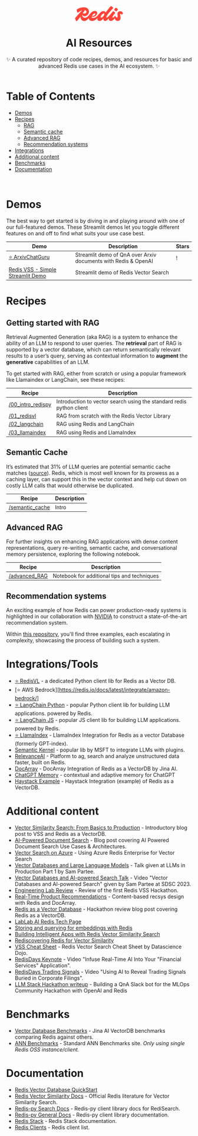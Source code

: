 <div align="center">
<div><img src="assets/redis-logo.svg" style="width: 130px"> </div>
<h1>AI Resources</h1>
<div>
    ✨ A curated repository of code recipes, demos, and resources for basic and advanced Redis use cases in the AI ecosystem. ✨
</div>
<br>
</div>

# Table of Contents
- [Demos](#Demos)
- [Recipes](#Recipes)
    - [RAG](#getting-started-with-rag)
    - [Semantic cache](#semantic-cache)
    - [Advanced RAG](#advanced-rag)
    - [Recommendation systems](#recommendation-systems)
- [Integrations](#integrations)
- [Additional content](#additional-content)
- [Benchmarks](#benchmarks)
- [Documentation](#documentation)

<br>

# Demos
The best way to get started is by diving in and playing around with one of our full-featured demos. These Streamlit demos let you toggle different features on and off to find what suits your use case best.

| Demo | Description | Stars |
| --- | --- | --- |
| [⭐ ArxivChatGuru](https://github.com/redis-developer/ArxivChatGuru) | Streamlit demo of QnA over Arxiv documents with Redis & OpenAI | !
| [Redis VSS - Simple Streamlit Demo](https://github.com/antonum/Redis-VSS-Streamlit) | Streamlit demo of Redis Vector Search |

# Recipes

## Getting started with RAG

Retrieval Augmented Generation (aka RAG) is a system to enhance the ability of an LLM to respond to user queries. The **retrieval** part of RAG is supported by a vector database, which can return semantically relevant results to a user’s query, serving as contextual information to **augment** the **generative** capabilities of an LLM.

To get started with RAG, either from scratch or using a popular framework like Llamaindex or LangChain, see these recipes:

| Recipe | Description |
| --- | --- |
| [/00_intro_redispy](python-recipes/RAG/00_intro_redispy.ipynb) | Introduction to vector search using the standard redis python client |
| [/01_redisvl](python-recipes/RAG/01_redisvl.ipynb) | RAG from scratch with the Redis Vector Library |
| [/02_langchain](python-recipes/RAG/02_langchain.ipynb) | RAG using Redis and LangChain |
| [/03_llamaindex](python-recipes/RAG/03_llamaindex.ipynb) | RAG using Redis and LlamaIndex |


## Semantic Cache
It’s estimated that 31% of LLM queries are potential semantic cache matches ([source](https://arxiv.org/pdf/2403.02694)). Redis, which is most well known for its prowess as a caching layer, can support this in the vector context and help cut down on costly LLM calls that would otherwise be duplicated.

| Recipe | Description |
| --- | --- |
| [/semantic_cache](python-recipes/advanced_capabilities/semantic_cache.ipynb) | Intro |

## Advanced RAG
For further insights on enhancing RAG applications with dense content representations, query re-writing, semantic cache, and conversational memory persistence, exploring the following notebook.

| Recipe | Description |
| --- | --- |
[/advanced_RAG](python-recipes/RAG/04_advanced_redisvl.ipynb) | Notebook for additional tips and techniques |

## Recommendation systems

An exciting example of how Redis can power production-ready systems is highlighted in our collaboration with [NVIDIA](https://developer.nvidia.com/blog/offline-to-online-feature-storage-for-real-time-recommendation-systems-with-nvidia-merlin/) to construct a state-of-the-art recommendation system.

Within [this repository](https://github.com/redis-developer/redis-nvidia-recsys), you'll find three examples, each escalating in complexity, showcasing the process of building such a system.


# Integrations/Tools
- [⭐ RedisVL](https://github.com/redis/redis-vl-python) - a dedicated Python client lib for Redis as a Vector DB.
- [⭐ AWS Bedrock][https://redis.io/docs/latest/integrate/amazon-bedrock/]
- [⭐ LangChain Python](https://github.com/langchain-ai/langchain) - popular Python client lib for building LLM applications.
powered by Redis.
- [⭐ LangChain JS](https://github.com/langchain-ai/langchainjs) - popular JS client lib for building LLM applications.
powered by Redis.
- [⭐ LlamaIndex](https://gpt-index.readthedocs.io/en/latest/examples/vector_stores/RedisIndexDemo.html) - LlamaIndex Integration for Redis as a vector Database (formerly GPT-index).
- [Semantic Kernel](https://github.com/microsoft/semantic-kernel/tree/main) - popular lib by MSFT to integrate LLMs with plugins.
- [RelevanceAI](https://relevance.ai/) - Platform to ag, search and analyze unstructured data faster, built on Redis.
- [DocArray](https://docarray.jina.ai/advanced/document-store/redis/) - DocArray Integration of Redis as a VectorDB by Jina AI.
- [ChatGPT Memory](https://github.com/continuum-llms/chatgpt-memory) - contextual and adaptive memory for ChatGPT
- [Haystack Example](https://github.com/artefactory/redis-player-one/blob/main/askyves/redis_document_store.py) - Haystack Integration (example) of Redis as a VectorDB.


# Additional content
- [Vector Similarity Search: From Basics to Production](https://mlops.community/vector-similarity-search-from-basics-to-production/) - Introductory blog post to VSS and Redis as a VectorDB.
- [AI-Powered Document Search](https://datasciencedojo.com/blog/ai-powered-document-search/) - Blog post covering AI Powered Document Search Use Cases & Architectures.
- [Vector Search on Azure](https://techcommunity.microsoft.com/t5/azure-developer-community-blog/vector-similarity-search-with-azure-cache-for-redis-enterprise/ba-p/3822059) - Using Azure Redis Enterprise for Vector Search
- [Vector Databases and Large Language Models](https://youtu.be/GJDN8u3Y-T4) - Talk given at LLMs in Production Part 1 by Sam Partee.
- [Vector Databases and AI-powered Search Talk](https://www.youtube.com/watch?v=g2bNHLeKlAg) - Video "Vector Databases and AI-powered Search" given by Sam Partee at SDSC 2023.
- [Engineering Lab Review](https://mlops.community/redis-vector-search-engineering-lab-review/) - Review of the first Redis VSS Hackathon.
- [Real-Time Product Recommendations](https://jina.ai/news/real-time-product-recommendation-using-redis-and-docarray/) - Content-based recsys design with Redis and DocArray.
- [Redis as a Vector Database](https://vishnudeva.medium.com/redis-as-a-vector-database-rediscloud-2a444c478f3d) - Hackathon review blog post covering Redis as a VectorDB.
- [LabLab AI Redis Tech Page](https://lablab.ai/tech/redis)
- [Storing and querying for embeddings with Redis](https://blog.baeke.info/2023/03/21/storing-and-querying-for-embeddings-with-redis/)
- [Building Intelligent Apps with Redis Vector Similarity Search](https://redis.com/blog/build-intelligent-apps-redis-vector-similarity-search/)
- [Rediscovering Redis for Vector Similarity](https://redis.com/blog/rediscover-redis-for-vector-similarity-search/)
- [VSS Cheat Sheet](https://drive.google.com/file/d/10O52YXE1-x9jUTv2G-iJUHFSbthWAcyy/view?usp=share_link) - Redis Vector Search Cheat Sheet by Datascience Dojo.
- [RedisDays Keynote](https://www.youtube.com/watch?v=EEIBTEpb2LI) - Video "Infuse Real-Time AI Into Your "Financial Services" Application".
- [RedisDays Trading Signals](https://www.youtube.com/watch?v=_Lrbesg4DhY) - Video "Using AI to Reveal Trading Signals Buried in Corporate Filings".
- [LLM Stack Hackathon writeup](https://medium.com/@sonam.gupta1105/equipping-with-llm-stack-mlops-community-hackathon-fd0505762c85) - Building a QnA Slack bot for the MLOps Community Hackathon with OpenAI and Redis

# Benchmarks
- [Vector Database Benchmarks](https://jina.ai/news/benchmark-vector-search-databases-with-one-million-data/) - Jina AI VectorDB benchmarks comparing Redis against others.
- [ANN Benchmarks](https://ann-benchmarks.com) - Standard ANN Benchmarks site. *Only using single Redis OSS instance/client.*

# Documentation
- [Redis Vector Database QuickStart](https://redis.io/docs/get-started/vector-database/)
- [Redis Vector Similarity Docs](https://redis.io/docs/interact/search-and-query/advanced-concepts/vectors/) - Official Redis literature for Vector Similarity Search.
- [Redis-py Search Docs](https://redis.readthedocs.io/en/latest/redismodules.html#redisearch-commands) - Redis-py client library docs for RediSearch.
- [Redis-py General Docs](https://redis.readthedocs.io/en/latest/) - Redis-py client library documentation.
- [Redis Stack](https://redis.io/docs/stack/) - Redis Stack documentation.
- [Redis Clients](https://redis.io/docs/clients/) - Redis client list.
